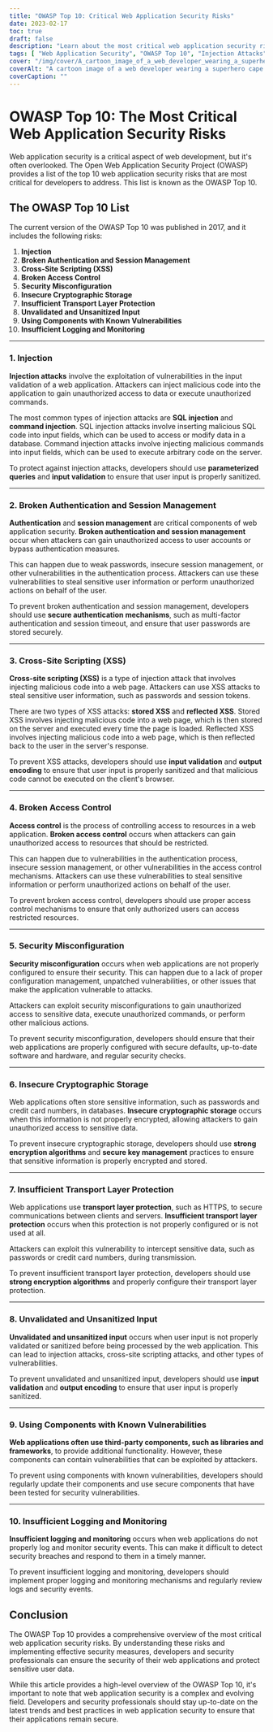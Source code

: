 ```yaml
---
title: "OWASP Top 10: Critical Web Application Security Risks"
date: 2023-02-17
toc: true
draft: false
description: "Learn about the most critical web application security risks with the OWASP Top 10 and how to protect against them"
tags: [ "Web Application Security", "OWASP Top 10", "Injection Attacks", "Authentication", "Session Management", "XSS Attacks", "Access Control", "Security Misconfiguration", "Cryptographic Storage", "Transport Layer Protection", "Input Validation", "Third-Party Components", "Logging and Monitoring", "Web Development", "Cybersecurity", "Data Protection", "Software Security", "IT Security", "Security Measures", "Risk Management"]
cover: "/img/cover/A_cartoon_image_of_a_web_developer_wearing_a_superhero_cape.png"
coverAlt: "A cartoon image of a web developer wearing a superhero cape and holding a shield. The shield is protecting a laptop with a web application interface on the screen."
coverCaption: ""
---
```

# OWASP Top 10: The Most Critical Web Application Security Risks

Web application security is a critical aspect of web development, but it's often overlooked. The Open Web Application Security Project (OWASP) provides a list of the top 10 web application security risks that are most critical for developers to address. This list is known as the OWASP Top 10.

## The OWASP Top 10 List

The current version of the OWASP Top 10 was published in 2017, and it includes the following risks:

1. **Injection**
2. **Broken Authentication and Session Management**
3. **Cross-Site Scripting (XSS)**
4. **Broken Access Control**
5. **Security Misconfiguration**
6. **Insecure Cryptographic Storage**
7. **Insufficient Transport Layer Protection**
8. **Unvalidated and Unsanitized Input**
9. **Using Components with Known Vulnerabilities**
10. **Insufficient Logging and Monitoring**

______

### 1. Injection

**Injection attacks** involve the exploitation of vulnerabilities in the input validation of a web application. Attackers can inject malicious code into the application to gain unauthorized access to data or execute unauthorized commands.

The most common types of injection attacks are **SQL injection** and **command injection**. SQL injection attacks involve inserting malicious SQL code into input fields, which can be used to access or modify data in a database. Command injection attacks involve injecting malicious commands into input fields, which can be used to execute arbitrary code on the server.

To protect against injection attacks, developers should use **parameterized queries** and **input validation** to ensure that user input is properly sanitized.

______

### 2. Broken Authentication and Session Management

**Authentication** and **session management** are critical components of web application security. **Broken authentication and session management** occur when attackers can gain unauthorized access to user accounts or bypass authentication measures.

This can happen due to weak passwords, insecure session management, or other vulnerabilities in the authentication process. Attackers can use these vulnerabilities to steal sensitive user information or perform unauthorized actions on behalf of the user.

To prevent broken authentication and session management, developers should use **secure authentication mechanisms**, such as multi-factor authentication and session timeout, and ensure that user passwords are stored securely.

______

### 3. Cross-Site Scripting (XSS)

**Cross-site scripting (XSS)** is a type of injection attack that involves injecting malicious code into a web page. Attackers can use XSS attacks to steal sensitive user information, such as passwords and session tokens.

There are two types of XSS attacks: **stored XSS** and **reflected XSS**. Stored XSS involves injecting malicious code into a web page, which is then stored on the server and executed every time the page is loaded. Reflected XSS involves injecting malicious code into a web page, which is then reflected back to the user in the server's response.

To prevent XSS attacks, developers should use **input validation** and **output encoding** to ensure that user input is properly sanitized and that malicious code cannot be executed on the client's browser.

______

### 4. Broken Access Control

**Access control** is the process of controlling access to resources in a web application. **Broken access control** occurs when attackers can gain unauthorized access to resources that should be restricted.

This can happen due to vulnerabilities in the authentication process, insecure session management, or other vulnerabilities in the access control mechanisms. Attackers can use these vulnerabilities to steal sensitive information or perform unauthorized actions on behalf of the user.

To prevent broken access control, developers should use proper access control mechanisms to ensure that only authorized users can access restricted resources.

______

### 5. Security Misconfiguration

**Security misconfiguration** occurs when web applications are not properly configured to ensure their security. This can happen due to a lack of proper configuration management, unpatched vulnerabilities, or other issues that make the application vulnerable to attacks.

Attackers can exploit security misconfigurations to gain unauthorized access to sensitive data, execute unauthorized commands, or perform other malicious actions.

To prevent security misconfiguration, developers should ensure that their web applications are properly configured with secure defaults, up-to-date software and hardware, and regular security checks.

______

### 6. Insecure Cryptographic Storage

Web applications often store sensitive information, such as passwords and credit card numbers, in databases. **Insecure cryptographic storage** occurs when this information is not properly encrypted, allowing attackers to gain unauthorized access to sensitive data.

To prevent insecure cryptographic storage, developers should use **strong encryption algorithms** and **secure key management** practices to ensure that sensitive information is properly encrypted and stored.

______

### 7. Insufficient Transport Layer Protection

Web applications use **transport layer protection**, such as HTTPS, to secure communications between clients and servers. **Insufficient transport layer protection** occurs when this protection is not properly configured or is not used at all.

Attackers can exploit this vulnerability to intercept sensitive data, such as passwords or credit card numbers, during transmission.

To prevent insufficient transport layer protection, developers should use **strong encryption algorithms** and properly configure their transport layer protection.

______

### 8. Unvalidated and Unsanitized Input

**Unvalidated and unsanitized input** occurs when user input is not properly validated or sanitized before being processed by the web application. This can lead to injection attacks, cross-site scripting attacks, and other types of vulnerabilities.

To prevent unvalidated and unsanitized input, developers should use **input validation** and **output encoding** to ensure that user input is properly sanitized.

______

### 9. Using Components with Known Vulnerabilities

**Web applications often use third-party components, such as libraries and frameworks**, to provide additional functionality. However, these components can contain vulnerabilities that can be exploited by attackers.

To prevent using components with known vulnerabilities, developers should regularly update their components and use secure components that have been tested for security vulnerabilities.

______

### 10. Insufficient Logging and Monitoring

**Insufficient logging and monitoring** occurs when web applications do not properly log and monitor security events. This can make it difficult to detect security breaches and respond to them in a timely manner.

To prevent insufficient logging and monitoring, developers should implement proper logging and monitoring mechanisms and regularly review logs and security events.

## Conclusion

The OWASP Top 10 provides a comprehensive overview of the most critical web application security risks. By understanding these risks and implementing effective security measures, developers and security professionals can ensure the security of their web applications and protect sensitive user data.

While this article provides a high-level overview of the OWASP Top 10, it's important to note that web application security is a complex and evolving field. Developers and security professionals should stay up-to-date on the latest trends and best practices in web application security to ensure that their applications remain secure.


